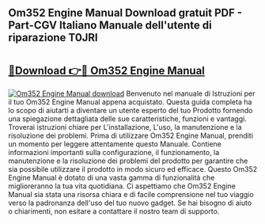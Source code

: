 ## Om352 Engine Manual Download gratuit PDF - Part-CGV Italiano Manuale dell'utente di riparazione T0JRI

# <h2><a href="http://dffx9th.blite.top/?on=Om352+Engine+Manual">🔗Download 👉🔴 Om352 Engine Manual</a></h2>

[![Om352 Engine Manual download](https://i.imgur.com/lujVjoI.png)](http://dffx9th.blite.top/?on=Om352+Engine+Manual)
Benvenuto nel manuale di Istruzioni per il tuo Om352 Engine Manual appena acquistato. Questa guida completa ha lo scopo di aiutarti a diventare un utente esperto del tuo Prodotto fornendo una spiegazione dettagliata delle sue caratteristiche, funzioni e vantaggi. Troverai istruzioni chiare per L'installazione, L'uso, la manutenzione e la risoluzione dei problemi. Prima di utilizzare Om352 Engine Manual, prenditi un momento per leggere attentamente questo Manuale. Contiene informazioni importanti sulla configurazione, il funzionamento, la manutenzione e la risoluzione dei problemi del prodotto per garantire che sia possibile utilizzare il prodotto in modo sicuro ed efficace. Questo Om352 Engine Manual è dotato di una vasta gamma di funzionalità che miglioreranno la tua vita quotidiana. Ci aspettiamo che Om352 Engine Manual sia stata una risorsa chiara e di facile comprensione nel tuo viaggio verso la padronanza dell'uso del tuo nuovo gadget. Se hai bisogno di aiuto o chiarimenti, non esitare a contattare il nostro team di supporto.
